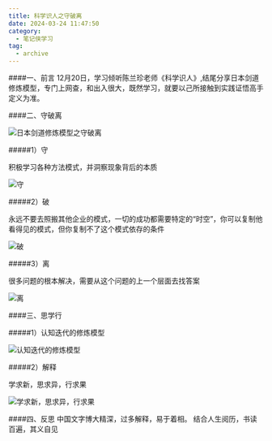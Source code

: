 ```yaml
---
title: 科学识人之守破离
date: 2024-03-24 11:47:50
category:
  - 笔记侠学习
tag:
  - archive
---
```

####一、前言
12月20日，学习倾听陈兰珍老师《科学识人》,结尾分享日本剑道修炼模型，专门上网查，和出入很大，既然学习，就要以己所接触到实践证悟高手定义为准。

####二、守破离

![日本剑道修炼模型之守破离](https://upload-images.jianshu.io/upload_images/5526061-27d21c1b13ee9212.png?imageMogr2/auto-orient/strip%7CimageView2/2/w/1240)

#####1）守

积极学习各种方法模式，并洞察现象背后的本质

![守](https://upload-images.jianshu.io/upload_images/5526061-f8fb90d9a6792a38.png?imageMogr2/auto-orient/strip%7CimageView2/2/w/1240)

#####2）破

永远不要去照搬其他企业的模式，一切的成功都需要特定的“时空”，你可以复制他看得见的模式，但你复制不了这个模式依存的条件

![破](https://upload-images.jianshu.io/upload_images/5526061-a047cf5c960a700f.png?imageMogr2/auto-orient/strip%7CimageView2/2/w/1240)

#####3）离

很多问题的根本解决，需要从这个问题的上一个层面去找答案

![离](https://upload-images.jianshu.io/upload_images/5526061-2246b9fbb8643b78.png?imageMogr2/auto-orient/strip%7CimageView2/2/w/1240)

####三、思学行

#####1）认知迭代的修炼模型

![认知迭代的修炼模型](https://upload-images.jianshu.io/upload_images/5526061-e5319f479369d6f3.png?imageMogr2/auto-orient/strip%7CimageView2/2/w/1240)

#####2）解释

学求新，思求异，行求果

![学求新，思求异，行求果](https://upload-images.jianshu.io/upload_images/5526061-419730533f7505be.png?imageMogr2/auto-orient/strip%7CimageView2/2/w/1240)

####四、反思
中国文字博大精深，过多解释，易于着相。
结合人生阅历，书读百遍，其义自见
